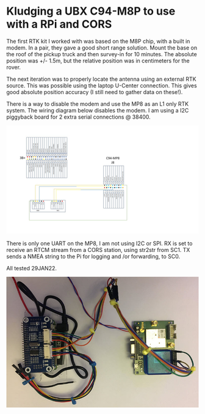 # Kludging a UBX C94-M8P to use with a RPi and CORS

The first RTK kit I worked with was based on the M8P chip, with a built in modem.
In a pair, they gave a good short range solution.
Mount the base on the roof of the pickup truck and then survey-in for 10 minutes.
The absolute position was +/- 1.5m, but the relative position was in centimeters for the rover.

The next iteration was to properly locate the antenna using an external RTK source.
This was possible using the laptop U-Center connection.
This gives good absolute position accuracy (I still need to gather data on these!).

There is a way to disable the modem and use the MP8 as an L1 only RTK system.
The wiring diagram below disables the modem.
I am using a I2C piggyback board for 2 extra serial connections @ 38400.

![](C94-M8P.jpg)

There is only one UART on the MP8, I am not using I2C or SPI.
RX is set to receive an RTCM stream from a CORS station, using str2str from SC1.
TX sends a NMEA string to the Pi for logging and /or forwarding, to SC0.

All tested 29JAN22.

![](Actual.jpg)
